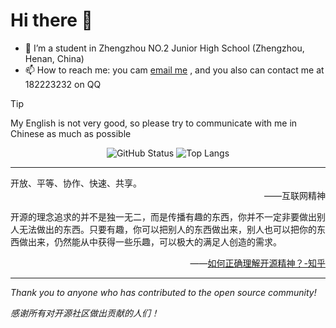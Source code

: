 # Hi there 👋
- 🌱 I’m a student in Zhengzhou NO.2 Junior High School (Zhengzhou, Henan, China)
- 📫 How to reach me: you cam [email me](mailto:ymy213456@163.com) , and you also can contact me at 182223232 on QQ
> [!TIP]
> My English is not very good, so please try to communicate with me in Chinese as much as possible

<div align="center">
  
![GitHub Status](https://github-readme-stats.vercel.app/api?show_icons=true&username=ymy139)
![Top Langs](https://github-readme-stats.vercel.app/api/top-langs/?username=ymy139&layout=compact)

</div>

---
<div>
开放、平等、协作、快速、共享。</div>
<div align="right">
——互联网精神
</div>
<p></p>
<div>
开源的理念追求的并不是独一无二，而是传播有趣的东西，你并不一定非要做出别人无法做出的东西。只要有趣，你可以把别人的东西做出来，别人也可以把你的东西做出来，仍然能从中获得一些乐趣，可以极大的满足人创造的需求。</div>
<div align="right">

——[如何正确理解开源精神？-知乎](https://www.zhihu.com/question/383024084)
</div>

---

*Thank you to anyone who has contributed to the open source community!*

*感谢所有对开源社区做出贡献的人们！*
